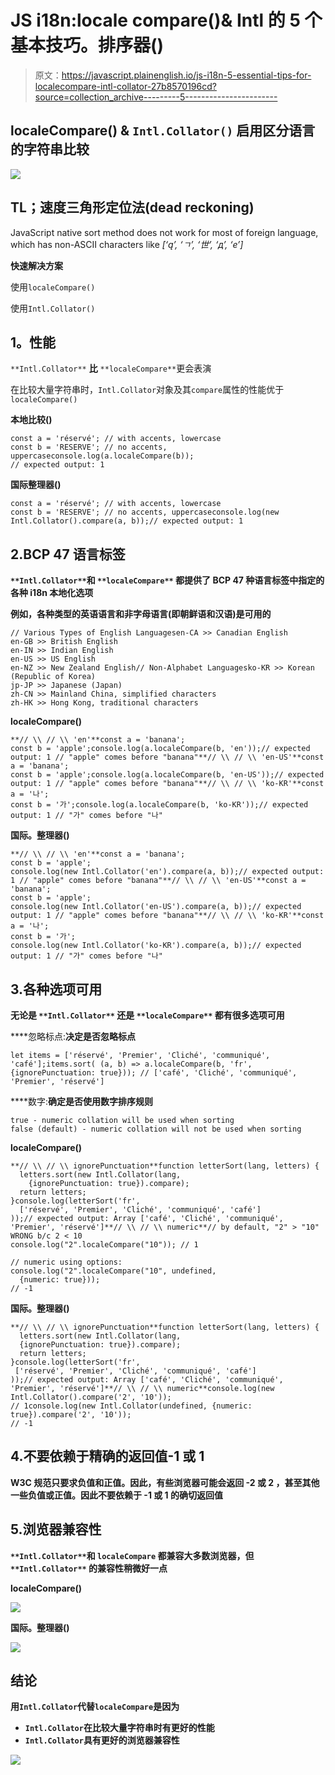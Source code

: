 # JS i18n:locale compare()& Intl 的 5 个基本技巧。排序器()

> 原文：<https://javascript.plainenglish.io/js-i18n-5-essential-tips-for-localecompare-intl-collator-27b8570196cd?source=collection_archive---------5----------------------->

## localeCompare() & `Intl.Collator()` 启用区分语言的字符串比较

![](img/67e3343081dcffffe0d7fdf993187b77.png)

## TL；速度三角形定位法(dead reckoning)

JavaScript native sort method does not work for most of foreign language, which has non-ASCII characters like *[‘ą’, ‘ㄱ’, ‘*世*’, ‘*д*’, ‘e’]*

**快速解决方案**

使用`localeCompare()`

使用`Intl.Collator()`

## **1。性能**

`**Intl.Collator**` **比** `**localeCompare**`更会表演

在比较大量字符串时，`Intl.Collator`对象及其`compare`属性的性能优于`localeCompare()`

**本地比较()**

```
const a = 'réservé'; // with accents, lowercase
const b = 'RESERVE'; // no accents, uppercaseconsole.log(a.localeCompare(b));
// expected output: 1
```

**国际整理器()**

```
const a = 'réservé'; // with accents, lowercase
const b = 'RESERVE'; // no accents, uppercaseconsole.log(new Intl.Collator().compare(a, b));// expected output: 1
```

## 2.BCP 47 语言标签

**`**Intl.Collator**`**和** `**localeCompare**` **都提供了 BCP 47 种语言标签**中指定的各种 i18n 本地化选项**

**例如，各种类型的英语语言和非字母语言(即朝鲜语和汉语)是可用的**

```
// Various Types of English Languagesen-CA >> Canadian English
en-GB >> British English
en-IN >> Indian English
en-US >> US English
en-NZ >> New Zealand English// Non-Alphabet Languagesko-KR >> Korean (Republic of Korea)
jp-JP >> Japanese (Japan)
zh-CN >> Mainland China, simplified characters
zh-HK >> Hong Kong, traditional characters
```

****localeCompare()****

```
**// \\ // \\ 'en'**const a = 'banana';
const b = 'apple';console.log(a.localeCompare(b, 'en'));// expected output: 1 // "apple" comes before "banana"**// \\ // \\ 'en-US'**const a = 'banana';
const b = 'apple';console.log(a.localeCompare(b, 'en-US'));// expected output: 1 // "apple" comes before "banana"**// \\ // \\ 'ko-KR'**const a = '나';
const b = '가';console.log(a.localeCompare(b, 'ko-KR'));// expected output: 1 // "가" comes before "나"
```

****国际。整理器()****

```
**// \\ // \\ 'en'**const a = 'banana';
const b = 'apple';
console.log(new Intl.Collator('en').compare(a, b));// expected output: 1 // "apple" comes before "banana"**// \\ // \\ 'en-US'**const a = 'banana';
const b = 'apple';
console.log(new Intl.Collator('en-US').compare(a, b));// expected output: 1 // "apple" comes before "banana"**// \\ // \\ 'ko-KR'**const a = '나';
const b = '가';
console.log(new Intl.Collator('ko-KR').compare(a, b));// expected output: 1 // "가" comes before "나"
```

## **3.各种选项可用**

****无论是** `**Intl.Collator**` **还是** `**localeCompare**` **都有很多选项可用****

****忽略标点:**决定是否忽略标点**

```
let items = ['réservé', 'Premier', 'Cliché', 'communiqué', 'café'];items.sort( (a, b) => a.localeCompare(b, 'fr', {ignorePunctuation: true})); // ['café', 'Cliché', 'communiqué', 'Premier', 'réservé']
```

****数字:**确定是否使用数字排序规则**

```
true - numeric collation will be used when sorting
false (default) - numeric collation will not be used when sorting
```

****localeCompare()****

```
**// \\ // \\ ignorePunctuation**function letterSort(lang, letters) {
  letters.sort(new Intl.Collator(lang, 
    {ignorePunctuation: true}).compare);
  return letters;
}console.log(letterSort('fr', 
  ['réservé', 'Premier', 'Cliché', 'communiqué', 'café']
));// expected output: Array ['café', 'Cliché', 'communiqué', 'Premier', 'réservé']**// \\ // \\ numeric**// by default, "2" > "10" WRONG b/c 2 < 10
console.log("2".localeCompare("10")); // 1

// numeric using options:
console.log("2".localeCompare("10", undefined, 
  {numeric: true})); 
// -1
```

****国际。整理器()****

```
**// \\ // \\ ignorePunctuation**function letterSort(lang, letters) {
  letters.sort(new Intl.Collator(lang, 
  {ignorePunctuation: true}).compare);
  return letters;
}console.log(letterSort('fr', 
 ['réservé', 'Premier', 'Cliché', 'communiqué', 'café']
));// expected output: Array ['café', 'Cliché', 'communiqué', 'Premier', 'réservé']**// \\ // \\ numeric**console.log(new Intl.Collator().compare('2', '10')); 
// 1console.log(new Intl.Collator(undefined, {numeric: true}).compare('2', '10')); 
// -1
```

## **4.不要依赖于精确的返回值-1 或 1**

**W3C 规范只要求负值和正值。因此，有些浏览器可能会返回 **-2** 或 **2** ，甚至其他一些负值或正值。因此不要依赖于 **-1** 或 **1** 的确切返回值**

## **5.浏览器兼容性**

****`**Intl.Collator**`**和** `localeCompare` **都兼容大多数浏览器，但** `**Intl.Collator**` **的兼容性稍微好一点******

******localeCompare()******

****![](img/6338215e07ec811df70ba4a8d8501a38.png)****

******国际。整理器()******

****![](img/10c0a77fbf6a67a670980e73ff63fc39.png)****

## ****结论****

****用`Intl.Collator`代替`localeCompare`是因为****

*   ****`Intl.Collator`在比较大量字符串时有更好的性能****
*   ****`Intl.Collator`具有更好的浏览器兼容性****

****![](img/8c0c0eb9c0d15d0c2959c7b7f4032308.png)****